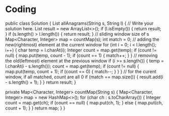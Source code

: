 # Coding

public class Solution {
  List<Integer> allAnagrams(String s, String l) {
    // Write your solution here.
    List<Integer> result = new ArrayList<>();
    if (l.isEmpty()) {
      return result;
    }
    if (s.length() > l.length()) {
      return result;
    }
    // sliding window size of s
    Map<Character, Integer> map = countMap(s);
    int match = 0;
    // adding the new(rightmost) element at the current window
    for (int i = 0; i < l.length(); i++) {
      char temp = l.charAt(i);
      Integer count = map.get(temp);
      if (count != null) {
        map.put(temp, count - 1);
        if (count == 1) {
          match++;
        }
      }
    // removing the old(leftmost) element at the previous window
      if (i >= s.length()) {
        temp = l.charAt(i - s.length());
        count = map.get(temp);
        if (count != null) {
          map.put(temp, count + 1);
          if (count == 0) {
            match--;
          }
        }
      }
      // for the curent window, if all matched, count are all 0
      if (match == map.size()) {
        result.add(i - s.length() + 1);
      }
    }
    return result;
  }
  
  private Map<Character, Integer> countMap(String s) {
    Map<Character, Integer> map = new HashMap<>();
    for (char ch : s.toCharArray()) {
      Integer count = map.get(ch);
      if (count == null) {
        map.put(ch, 1);
      } else {
        map.put(ch, count + 1);
      }
    }
    return map;
  }
}
